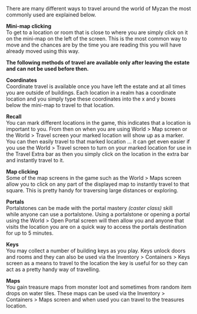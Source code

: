 There are many different ways to travel around the world of Myzan the most commonly used are explained below.

**Mini-map clicking**  
To get to a location or room that is close to where you are simply click on it on the mini-map on the left of the screen. This is the most common way to move and the chances are by the time you are reading this you will have already moved using this way.

**The following methods of travel are available only after leaving the estate and can not be used before then.**

**Coordinates**  
Coordinate travel is available once you have left the estate and at all times you are outside of buildings. Each location in a realm has a coordinate location and you simply type these coordinates into the x and y boxes below the mini-map to travel to that location.

**Recall**  
You can mark different locations in the game, this indicates that a location is important to you. From then on when you are using World > Map screen or the World > Travel screen your marked location will show up as a marker. You can then easily travel to that marked location ... it can get even easier if you use the World > Travel screen to turn on your marked location for use in the Travel Extra bar as then you simply click on the location in the extra bar and instantly travel to it.

**Map clicking**  
Some of the map screens in the game such as the World > Maps screen allow you to click on any part of the displayed map to instantly travel to that square. This is pretty handy for traversing large distances or exploring.

**Portals**  
Portalstones can be made with the portal mastery _(caster class)_ skill while anyone can use a portalstone. Using a portalstone or opening a portal using the World > Open Portal screen will then allow you and anyone that visits the location you are on a quick way to access the portals destination for up to 5 minutes.

**Keys**  
You may collect a number of building keys as you play. Keys unlock doors and rooms and they can also be used via the Inventory > Containers > Keys screen as a means to travel to the location the key is useful for so they can act as a pretty handy way of travelling.

**Maps**  
You gain treasure maps from monster loot and sometimes from random item drops on water tiles. These maps can be used via the Inventory > Containers > Maps screen and when used you can travel to the treasures location.